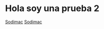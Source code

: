 # Hola soy una prueba 2
[Sodimac](https://sodimac.falabella.com/sodimac-cl)
[Sodimac](https://sodimac.falabella.com/sodimac-cl)